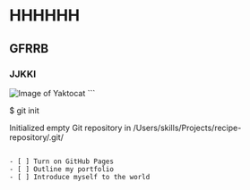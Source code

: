 # HHHHHH
## GFRRB
### JJKKI
<img src="https://octodex.github.com/images/yaktocat.png" alt="Image of Yaktocat">
```

$ git init

Initialized empty Git repository in /Users/skills/Projects/recipe-repository/.git/
```

- [ ] Turn on GitHub Pages
- [ ] Outline my portfolio
- [ ] Introduce myself to the world
